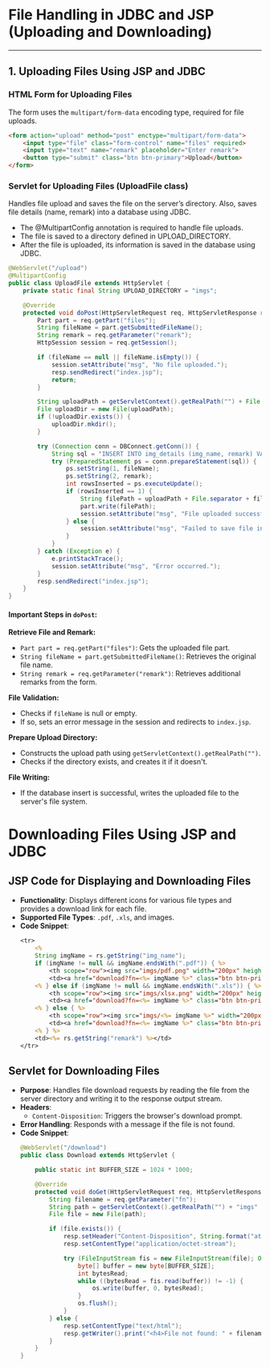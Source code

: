 # File Handling in JDBC and JSP (Uploading and Downloading)

---

## 1. Uploading Files Using JSP and JDBC

### HTML Form for Uploading Files
The form uses the `multipart/form-data` encoding type, required for file uploads.

```html
<form action="upload" method="post" enctype="multipart/form-data">
    <input type="file" class="form-control" name="files" required>
    <input type="text" name="remark" placeholder="Enter remark">
    <button type="submit" class="btn btn-primary">Upload</button>
</form>
```


### Servlet for Uploading Files (UploadFile class)

Handles file upload and saves the file on the server’s directory. Also, saves file details (name, remark) into a database using JDBC.

- The @MultipartConfig annotation is required to handle file uploads.
- The file is saved to a directory defined in UPLOAD_DIRECTORY.
- After the file is uploaded, its information is saved in the database using JDBC.


``` java 
@WebServlet("/upload")
@MultipartConfig
public class UploadFile extends HttpServlet {
    private static final String UPLOAD_DIRECTORY = "imgs";

    @Override
    protected void doPost(HttpServletRequest req, HttpServletResponse resp) throws ServletException, IOException {
        Part part = req.getPart("files");
        String fileName = part.getSubmittedFileName();
        String remark = req.getParameter("remark");
        HttpSession session = req.getSession();

        if (fileName == null || fileName.isEmpty()) {
            session.setAttribute("msg", "No file uploaded.");
            resp.sendRedirect("index.jsp");
            return;
        }

        String uploadPath = getServletContext().getRealPath("") + File.separator + UPLOAD_DIRECTORY;
        File uploadDir = new File(uploadPath);
        if (!uploadDir.exists()) {
            uploadDir.mkdir();
        }

        try (Connection conn = DBConnect.getConn()) {
            String sql = "INSERT INTO img_details (img_name, remark) VALUES (?, ?)";
            try (PreparedStatement ps = conn.prepareStatement(sql)) {
                ps.setString(1, fileName);
                ps.setString(2, remark);
                int rowsInserted = ps.executeUpdate();
                if (rowsInserted == 1) {
                    String filePath = uploadPath + File.separator + fileName;
                    part.write(filePath);
                    session.setAttribute("msg", "File uploaded successfully: " + fileName);
                } else {
                    session.setAttribute("msg", "Failed to save file information.");
                }
            }
        } catch (Exception e) {
            e.printStackTrace();
            session.setAttribute("msg", "Error occurred.");
        }
        resp.sendRedirect("index.jsp");
    }
}
```

#### Important Steps in `doPost`:
**Retrieve File and Remark:**
   - `Part part = req.getPart("files")`: Gets the uploaded file part.
   - `String fileName = part.getSubmittedFileName()`: Retrieves the original file name.
   - `String remark = req.getParameter("remark")`: Retrieves additional remarks from the form.

**File Validation:**
   - Checks if `fileName` is null or empty.
   - If so, sets an error message in the session and redirects to `index.jsp`.

**Prepare Upload Directory:**
   - Constructs the upload path using `getServletContext().getRealPath("")`.
   - Checks if the directory exists, and creates it if it doesn't.

**File Writing:**
   - If the database insert is successful, writes the uploaded file to the server's file system.


# Downloading Files Using JSP and JDBC

## JSP Code for Displaying and Downloading Files

- **Functionality**: Displays different icons for various file types and provides a download link for each file.
- **Supported File Types**: `.pdf`, `.xls`, and images.
- **Code Snippet**:
    ```jsp
    <tr>
        <%
        String imgName = rs.getString("img_name");
        if (imgName != null && imgName.endsWith(".pdf")) { %>
            <th scope="row"><img src="imgs/pdf.png" width="200px" height="100px"></th>
            <td><a href="download?fn=<%= imgName %>" class="btn btn-primary btn-sm">Download</a></td>
        <% } else if (imgName != null && imgName.endsWith(".xls")) { %>
            <th scope="row"><img src="imgs/xlsx.png" width="200px" height="100px"></th>
            <td><a href="download?fn=<%= imgName %>" class="btn btn-primary btn-sm">Download</a></td>
        <% } else { %>
            <th scope="row"><img src="imgs/<%= imgName %>" width="200px" height="100px"></th>
            <td><a href="download?fn=<%= imgName %>" class="btn btn-primary btn-sm">Download</a></td>
        <% } %>
        <td><%= rs.getString("remark") %></td>
    </tr>
    ```

## Servlet for Downloading Files

- **Purpose**: Handles file download requests by reading the file from the server directory and writing it to the response output stream.
- **Headers**:
  - `Content-Disposition`: Triggers the browser's download prompt.
- **Error Handling**: Responds with a message if the file is not found.
- **Code Snippet**:
    ```java
    @WebServlet("/download")
    public class Download extends HttpServlet {
    
        public static int BUFFER_SIZE = 1024 * 1000;
    
        @Override
        protected void doGet(HttpServletRequest req, HttpServletResponse resp) throws ServletException, IOException {
            String filename = req.getParameter("fn");
            String path = getServletContext().getRealPath("") + "imgs" + File.separator + filename;
            File file = new File(path);
    
            if (file.exists()) {
                resp.setHeader("Content-Disposition", String.format("attachment;filename=\"%s\"", file.getName()));
                resp.setContentType("application/octet-stream");
    
                try (FileInputStream fis = new FileInputStream(file); OutputStream os = resp.getOutputStream()) {
                    byte[] buffer = new byte[BUFFER_SIZE];
                    int bytesRead;
                    while ((bytesRead = fis.read(buffer)) != -1) {
                        os.write(buffer, 0, bytesRead);
                    }
                    os.flush();
                }
            } else {
                resp.setContentType("text/html");
                resp.getWriter().print("<h4>File not found: " + filename + "</h4>");
            }
        }
    }
    ```
